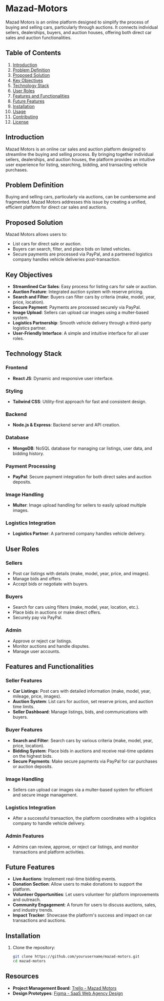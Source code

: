 # Mazad-Motors

Mazad Motors is an online platform designed to simplify the process of buying and selling cars, particularly through auctions. It connects individual sellers, dealerships, buyers, and auction houses, offering both direct car sales and auction functionalities.

## Table of Contents
1. [Introduction](#introduction)
2. [Problem Definition](#problem-definition)
3. [Proposed Solution](#proposed-solution)
4. [Key Objectives](#key-objectives)
5. [Technology Stack](#technology-stack)
6. [User Roles](#user-roles)
7. [Features and Functionalities](#features-and-functionalities)
8. [Future Features](#future-features)
9. [Installation](#installation)
10. [Usage](#usage)
11. [Contributing](#contributing)
12. [License](#license)

## Introduction

Mazad Motors is an online car sales and auction platform designed to streamline the buying and selling process. By bringing together individual sellers, dealerships, and auction houses, the platform provides an intuitive user experience for listing, searching, bidding, and transacting vehicle purchases.

## Problem Definition

Buying and selling cars, particularly via auctions, can be cumbersome and fragmented. Mazad Motors addresses this issue by creating a unified, efficient platform for direct car sales and auctions.

## Proposed Solution

Mazad Motors allows users to:
- List cars for direct sale or auction.
- Buyers can search, filter, and place bids on listed vehicles.
- Secure payments are processed via PayPal, and a partnered logistics company handles vehicle deliveries post-transaction.

## Key Objectives
- **Streamlined Car Sales**: Easy process for listing cars for sale or auction.
- **Auction Feature**: Integrated auction system with reserve pricing.
- **Search and Filter**: Buyers can filter cars by criteria (make, model, year, price, location).
- **Secure Payment**: Payments are processed securely via PayPal.
- **Image Upload**: Sellers can upload car images using a multer-based system.
- **Logistics Partnership**: Smooth vehicle delivery through a third-party logistics partner.
- **User-Friendly Interface**: A simple and intuitive interface for all user roles.

## Technology Stack

### Frontend
- **React JS**: Dynamic and responsive user interface.

### Styling
- **Tailwind CSS**: Utility-first approach for fast and consistent design.

### Backend
- **Node.js & Express**: Backend server and API creation.

### Database
- **MongoDB**: NoSQL database for managing car listings, user data, and bidding history.

### Payment Processing
- **PayPal**: Secure payment integration for both direct sales and auction deposits.

### Image Handling
- **Multer**: Image upload handling for sellers to easily upload multiple images.

### Logistics Integration
- **Logistics Partner**: A partnered company handles vehicle delivery.

## User Roles

### Sellers
- Post car listings with details (make, model, year, price, and images).
- Manage bids and offers.
- Accept bids or negotiate with buyers.

### Buyers
- Search for cars using filters (make, model, year, location, etc.).
- Place bids in auctions or make direct offers.
- Securely pay via PayPal.

### Admin
- Approve or reject car listings.
- Monitor auctions and handle disputes.
- Manage user accounts.

## Features and Functionalities

### Seller Features
- **Car Listings**: Post cars with detailed information (make, model, year, mileage, price, images).
- **Auction System**: List cars for auction, set reserve prices, and auction time limits.
- **Seller Dashboard**: Manage listings, bids, and communications with buyers.

### Buyer Features
- **Search and Filter**: Search cars by various criteria (make, model, year, price, location).
- **Bidding System**: Place bids in auctions and receive real-time updates on the highest bids.
- **Secure Payments**: Make secure payments via PayPal for car purchases or auction deposits.

### Image Handling
- Sellers can upload car images via a multer-based system for efficient and secure image management.

### Logistics Integration
- After a successful transaction, the platform coordinates with a logistics company to handle vehicle delivery.

### Admin Features
- Admins can review, approve, or reject car listings, and monitor transactions and platform activities.

## Future Features

- **Live Auctions**: Implement real-time bidding events.
- **Donation Section**: Allow users to make donations to support the platform.
- **Volunteer Opportunities**: Let users volunteer for platform improvements and outreach.
- **Community Engagement**: A forum for users to discuss auctions, sales, and industry trends.
- **Impact Tracker**: Showcase the platform's success and impact on car transactions and auctions.

## Installation

1. Clone the repository:
   ```bash
   git clone https://github.com/yourusername/mazad-motors.git
   cd mazad-motors


## Resources

- **Project Management Board**: [Trello - Mazad Motors](https://trello.com/b/LwXFPBCH/mazad)
- **Design Prototypes**: [Figma - SaaS Web Agency Design](https://www.figma.com/design/T2e0mkJ6D0GO0fhU3pswHb/daCode---SaaS-Web-agency-website-(Community)?node-id=82-106&node-type=canvas&t=fuOYR8I7SrAyTPnx-0)

